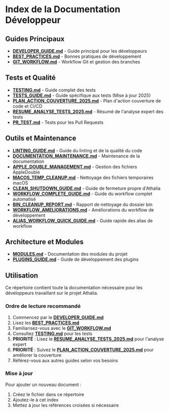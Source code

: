 # Index de la Documentation Développeur

## Guides Principaux

- **[DEVELOPER_GUIDE.md](DEVELOPER_GUIDE.md)** - Guide principal pour les développeurs
- **[BEST_PRACTICES.md](BEST_PRACTICES.md)** - Bonnes pratiques de développement
- **[GIT_WORKFLOW.md](GIT_WORKFLOW.md)** - Workflow Git et gestion des branches

## Tests et Qualité

- **[TESTING.md](TESTING.md)** - Guide complet des tests
- **[TESTS_GUIDE.md](TESTS_GUIDE.md)** - Guide spécifique aux tests (Mise à jour 2025)
- **[PLAN_ACTION_COUVERTURE_2025.md](PLAN_ACTION_COUVERTURE_2025.md)** - Plan d'action couverture de code et CI/CD
- **[RESUME_ANALYSE_TESTS_2025.md](RESUME_ANALYSE_TESTS_2025.md)** - Résumé de l'analyse expert des tests
- **[PR_TEST.md](PR_TEST.md)** - Tests pour les Pull Requests

## Outils et Maintenance

- **[LINTING_GUIDE.md](LINTING_GUIDE.md)** - Guide du linting et de la qualité du code
- **[DOCUMENTATION_MAINTENANCE.md](DOCUMENTATION_MAINTENANCE.md)** - Maintenance de la documentation
- **[APPLE_DOUBLE_MANAGEMENT.md](APPLE_DOUBLE_MANAGEMENT.md)** - Gestion des fichiers AppleDouble
- **[MACOS_TEMP_CLEANUP.md](MACOS_TEMP_CLEANUP.md)** - Nettoyage des fichiers temporaires macOS
- **[CLEAN_SHUTDOWN_GUIDE.md](CLEAN_SHUTDOWN_GUIDE.md)** - Guide de fermeture propre d'Athalia
- **[WORKFLOW_COMPLETE_GUIDE.md](WORKFLOW_COMPLETE_GUIDE.md)** - Guide du workflow complet automatisé
- **[BIN_CLEANUP_REPORT.md](BIN_CLEANUP_REPORT.md)** - Rapport de nettoyage du dossier bin
- **[WORKFLOW_AMELIORATIONS.md](WORKFLOW_AMELIORATIONS.md)** - Améliorations du workflow de développement
- **[ALIAS_WORKFLOW_QUICK_GUIDE.md](ALIAS_WORKFLOW_QUICK_GUIDE.md)** - Guide rapide des alias de workflow

## Architecture et Modules

- **[MODULES.md](MODULES.md)** - Documentation des modules du projet
- **[PLUGINS_GUIDE.md](PLUGINS_GUIDE.md)** - Guide de développement des plugins

## Utilisation

Ce répertoire contient toute la documentation nécessaire pour les développeurs travaillant sur le projet Athalia.

### Ordre de lecture recommandé

1. Commencez par le **[DEVELOPER_GUIDE.md](DEVELOPER_GUIDE.md)**
2. Lisez les **[BEST_PRACTICES.md](BEST_PRACTICES.md)**
3. Familiarisez-vous avec le **[GIT_WORKFLOW.md](GIT_WORKFLOW.md)**
4. Consultez **[TESTING.md](TESTING.md)** pour les tests
5. **PRIORITÉ** : Lisez le **[RESUME_ANALYSE_TESTS_2025.md](RESUME_ANALYSE_TESTS_2025.md)** pour l'analyse expert
6. **PRIORITÉ** : Suivez le **[PLAN_ACTION_COUVERTURE_2025.md](PLAN_ACTION_COUVERTURE_2025.md)** pour améliorer la couverture
7. Référez-vous aux autres guides selon vos besoins

### Mise à jour

Pour ajouter un nouveau document :
1. Créez le fichier dans ce répertoire
2. Ajoutez-le à cet index
3. Mettez à jour les références croisées si nécessaire 